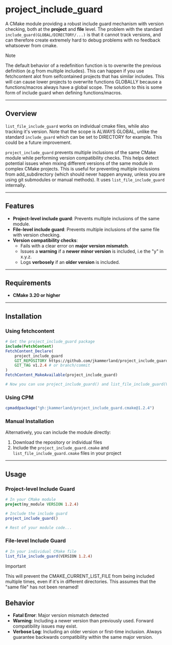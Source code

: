 # project_include_guard

A CMake module providing a robust include guard mechanism with version checking, both at the **project** and **file** level. The problem with the standard `include_guard(GLOBAL/DIRECTORY/...)` is that it cannot track versions, and can therefore create extremely hard to debug problems with no feedback whatsoever from cmake.

>[!NOTE]
> The default behavior of a redefinition function is to overwrite the previous definition (e.g from multiple includes). This can happen if you use fetchcontent alot from selfcontained projects that has similar includes. This will can cause lower projects to overwrite functions GLOBALLY because a functions/macros always have a global scope. The solution to this is some form of include guard when defining functions/macros.

---

## Overview

`list_file_include_guard` works on individual cmake files, while also tracking it's version. Note that the scope is ALWAYS GLOBAL, unlike the standard `include_guard` which can be set to DIRECTORY for example. This could be a future improvement.

`project_include_guard` prevents multiple inclusions of the same CMake module while performing version compatibility checks. This helps detect potential issues when mixing different versions of the same module in complex CMake projects. This is useful for preventing multiple inclusions from add_subdirectory (which should never happen anyway, unless you are using git submodules or manual methods). It uses `list_file_include_guard` internally.

---

## Features

- **Project-level include guard**: Prevents multiple inclusions of the same module.
- **File-level include guard**: Prevents multiple inclusions of the same file with version checking.
- **Version compatibility checks**:
  - Fails with a clear error on **major version mismatch**.
  - Issues a **warning** if a **newer minor version** is included, i.e the "y" in x.y.z.
  - Logs **verbosely** if an **older version** is included.

---

## Requirements

- **CMake 3.20 or higher**

---

## Installation

### Using fetchcontent

```cmake
# Get the project_include_guard package
include(FetchContent)
FetchContent_Declare(
    project_include_guard
    GIT_REPOSITORY https://github.com/jkammerland/project_include_guard.cmake.git
    GIT_TAG v1.2.4 # or branch/commit
)
FetchContent_MakeAvailable(project_include_guard)

# Now you can use project_include_guard() and list_file_include_guard(VERSION x.y.z)
```

### Using CPM

```cmake
cpmaddpackage("gh:jkammerland/project_include_guard.cmake@1.2.4")
```

### Manual Installation

Alternatively, you can include the module directly:

1. Download the repository or individual files
2. Include the `project_include_guard.cmake` and `list_file_include_guard.cmake` files in your project

---

## Usage

### Project-level Include Guard

```cmake
# In your CMake module
project(my_module VERSION 1.2.4)

# Include the include guard
project_include_guard()

# Rest of your module code...
```

### File-level Include Guard

```cmake
# In your individual CMake file
list_file_include_guard(VERSION 1.2.4)
```

> [!IMPORTANT]
> This will prevent the CMAKE_CURRENT_LIST_FILE from being included multiple times, even if it's in different directories. This assumes that the "same file" has not been renamed!

## Behavior

- **Fatal Error**: Major version mismatch detected
- **Warning**: Including a newer version than previously used. Forward compatibility issues may exist.
- **Verbose Log**: Including an older version or first-time inclusion. Always guarantee backwards compatibility within the same major version.